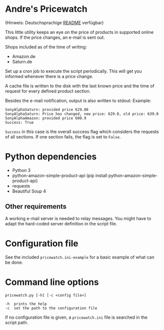 Andre's Pricewatch
==================

(Hinweis: Deutschsprachige [README](README.de.md) verfügbar)

This little utility keeps an eye on the price of products in supported online shops.
If the price changes, an e-mail is sent out.

Shops included as of the time of writing:
- Amazon.de
- Saturn.de

Set up a cron job to execute the script periodically. This will get you informed
whenever there is a price change.

A cache file is written to the disk with the last known price and the time of
request for every defined product section.

Besides the e-mail notification, output is also written to stdout:
Example:

```
SonyAlphaSaturn: provided price 629.00
SonyAlphaSaturn: Price has changed, new price: 629.0, old price: 639.0
SonyAlphaAmazon: provided price 600.9
Success: True
```

`Success` in this case is the overall success flag which considers the
requests of all sections. If one section fails, the flag is set to `False`.

# Python dependencies
- Python 3
- python-amazon-simple-product-api (pip install python-amazon-simple-product-api)
- requests
- Beautiful Soup 4

## Other requirements
A working e-mail server is needed to relay messages. You might have to adapt
the hard-coded server definition in the script file.

# Configuration file
See the included `pricewatch.ini-example` for a basic example of what can be done.

# Command line options

```
pricewatch.py [-h] [-c <config file>]

-h	prints the help
-c	set the path to the configuration file
```

If no configuration file is given, a `pricewatch.ini` file is searched in the script path.
